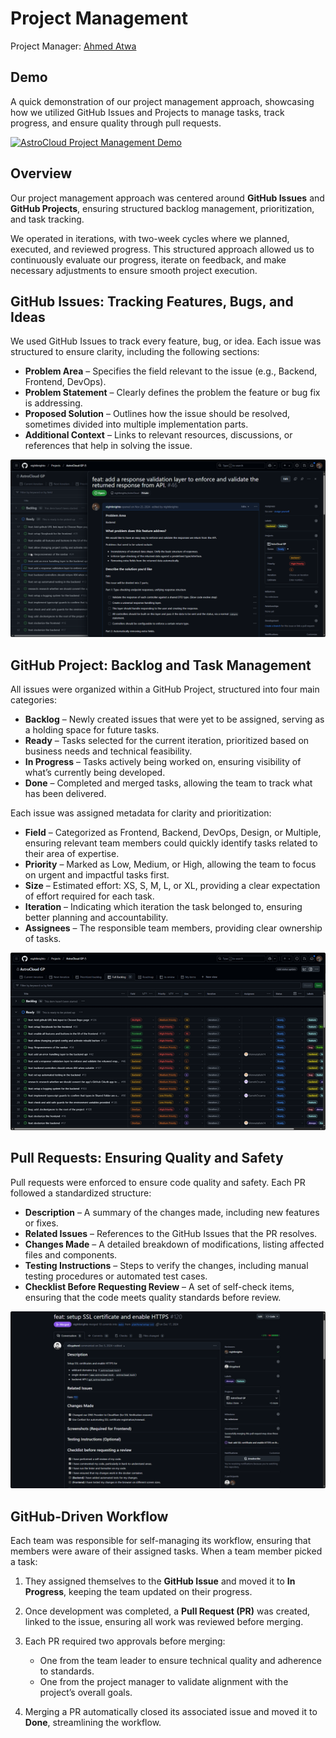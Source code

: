# Project Management

Project Manager: [Ahmed Atwa](https://github.com/nightknighto)

## Demo

A quick demonstration of our project management approach, showcasing how we utilized GitHub Issues and Projects to manage tasks, track progress, and ensure quality through pull requests.

[![AstroCloud Project Management Demo](https://markdown-videos-api.jorgenkh.no/url?url=https%3A%2F%2Fwww.youtube.com%2Fwatch%3Fv%3DxzND5inEvgc)](https://www.youtube.com/watch?v=xzND5inEvgc)

## Overview
Our project management approach was centered around **GitHub Issues** and **GitHub Projects**, ensuring structured backlog management, prioritization, and task tracking.

We operated in iterations, with two-week cycles where we planned, executed, and reviewed progress. This structured approach allowed us to continuously evaluate our progress, iterate on feedback, and make necessary adjustments to ensure smooth project execution.

## GitHub Issues: Tracking Features, Bugs, and Ideas

We used GitHub Issues to track every feature, bug, or idea. Each issue was structured to ensure clarity, including the following sections:

- **Problem Area** – Specifies the field relevant to the issue (e.g., Backend, Frontend, DevOps).
- **Problem Statement** – Clearly defines the problem the feature or bug fix is addressing.
- **Proposed Solution** – Outlines how the issue should be resolved, sometimes divided into multiple implementation parts.
- **Additional Context** – Links to relevant resources, discussions, or references that help in solving the issue.

![alt text](assets/pm2.png)

## GitHub Project: Backlog and Task Management

All issues were organized within a GitHub Project, structured into four main categories:

- **Backlog** – Newly created issues that were yet to be assigned, serving as a holding space for future tasks.
- **Ready** – Tasks selected for the current iteration, prioritized based on business needs and technical feasibility.
- **In Progress** – Tasks actively being worked on, ensuring visibility of what’s currently being developed.
- **Done** – Completed and merged tasks, allowing the team to track what has been delivered.

Each issue was assigned metadata for clarity and prioritization:

- **Field** – Categorized as Frontend, Backend, DevOps, Design, or Multiple, ensuring relevant team members could quickly identify tasks related to their area of expertise.
- **Priority** – Marked as Low, Medium, or High, allowing the team to focus on urgent and impactful tasks first.
- **Size** – Estimated effort: XS, S, M, L, or XL, providing a clear expectation of effort required for each task.
- **Iteration** – Indicating which iteration the task belonged to, ensuring better planning and accountability.
- **Assignees** – The responsible team members, providing clear ownership of tasks.

![alt text](assets/pm1.png)

## Pull Requests: Ensuring Quality and Safety

Pull requests were enforced to ensure code quality and safety. Each PR followed a standardized structure:

- **Description** – A summary of the changes made, including new features or fixes.
- **Related Issues** – References to the GitHub Issues that the PR resolves.
- **Changes Made** – A detailed breakdown of modifications, listing affected files and components.
- **Testing Instructions** – Steps to verify the changes, including manual testing procedures or automated test cases.
- **Checklist Before Requesting Review** – A set of self-check items, ensuring that the code meets quality standards before review.

![alt text](assets/pm3.png)

## GitHub-Driven Workflow

Each team was responsible for self-managing its workflow, ensuring that members were aware of their assigned tasks. When a team member picked a task:

1. They assigned themselves to the **GitHub Issue** and moved it to **In Progress**, keeping the team updated on their progress.

2. Once development was completed, a **Pull Request (PR)** was created, linked to the issue, ensuring all work was reviewed before merging.

3. Each PR required two approvals before merging:
    - One from the team leader to ensure technical quality and adherence to standards.
    - One from the project manager to validate alignment with the project’s overall goals.

4. Merging a PR automatically closed its associated issue and moved it to **Done**, streamlining the workflow.

